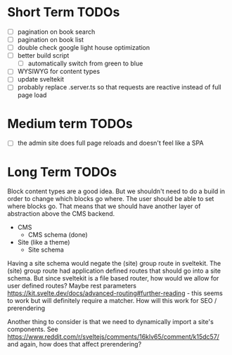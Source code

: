 # Short Term TODOs

- [ ] pagination on book search
- [ ] pagination on book list
- [ ] double check google light house optimization
- [ ] better build script
    - [ ] automatically switch from green to blue
- [ ] WYSIWYG for content types
- [ ] update sveltekit
- [ ] probably replace .server.ts so that requests are reactive instead of full page load

# Medium term TODOs
- [ ] the admin site does full page reloads and doesn't feel like a SPA

# Long Term TODOs
Block content types are a good idea. But we shouldn't need to do a build in order to change which blocks go where. The user should be able to set where blocks go. That means that we should have another layer of abstraction above the CMS backend.

- CMS
  - CMS schema (done)
- Site (like a theme)
  - Site schema

Having a site schema would negate the (site) group route in sveltekit. The (site) group route had application defined routes that should go into a site schema. But since sveltekit is a file based router, how would we allow for user defined routes? Maybe rest parameters https://kit.svelte.dev/docs/advanced-routing#further-reading - this seems to work but will definitely require a matcher. How will this work for SEO / prerendering

Another thing to consider is that we need to dynamically import a site's components. See https://www.reddit.com/r/sveltejs/comments/16klv65/comment/k15dc57/ and again, how does that affect prerendering?
